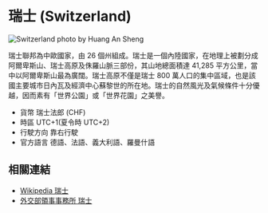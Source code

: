# 瑞士 (Switzerland)

![Switzerland photo by Huang An Sheng](https://i.imgur.com/HUm2oe3.jpg)

瑞士聯邦為中歐國家，由 26 個州組成。瑞士是一個內陸國家，在地理上被劃分成阿爾卑斯山、瑞士高原及侏羅山脈三部份，其山地總面積達 41,285 平方公里，當中以阿爾卑斯山最為廣闊。瑞士高原不僅是瑞士 800 萬人口的集中區域，也是該國主要城市日內瓦及經濟中心蘇黎世的所在地。瑞士的自然風光及氣候條件十分優越，因而素有「世界公園」或「世界花園」之美譽。

- 貨幣 瑞士法郎 (CHF)
- 時區 UTC+1(夏令時 UTC+2)
- 行駛方向 靠右行駛
- 官方語言 德語、法語、義大利語、羅曼什語

## 相關連結

- [Wikipedia 瑞士](https://zh.wikipedia.org/zh-tw/%E7%91%9E%E5%A3%AB)
- [外交部領事事務所 瑞士](https://www.boca.gov.tw/sp-foof-countrycp-01-72-d01b5-1.html)
